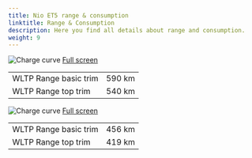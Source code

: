```yaml
---
title: Nio ET5 range & consumption
linktitle: Range & Consumption
description: Here you find all details about range and consumption.
weight: 9
---
```

<!-- markdownlint-disable MD033 -->
![Charge curve](../range_1.svg  "Range information")
[Full screen](../range_1.svg)

| |  |
|----|-----|
| WLTP Range basic trim | 590 km|
| WLTP Range top trim | 540 km|
![Charge curve](../range_2.svg  "Range information")
[Full screen](../range_2.svg)

| |  |
|----|-----|
| WLTP Range basic trim | 456 km|
| WLTP Range top trim | 419 km|
